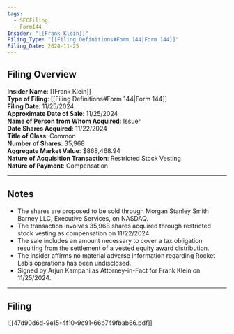 ```yaml
---
tags:
  - SECFiling
  - Form144
Insider: "[[Frank Klein]]"
Filing_Type: "[[Filing Definitions#Form 144|Form 144]]"
Filing_Date: 2024-11-25
---
```

## Filing Overview

**Insider Name**: [[Frank Klein]]  
**Type of Filing**: [[Filing Definitions#Form 144|Form 144]]  
**Filing Date**: 11/25/2024  
**Approximate Date of Sale**: 11/25/2024  
**Name of Person from Whom Acquired**: Issuer  
**Date Shares Acquired**: 11/22/2024  
**Title of Class**: Common  
**Number of Shares**: 35,968  
**Aggregate Market Value**: $868,468.94  
**Nature of Acquisition Transaction**: Restricted Stock Vesting  
**Nature of Payment**: Compensation

---
## Notes

- The shares are proposed to be sold through Morgan Stanley Smith Barney LLC, Executive Services, on NASDAQ.
- The transaction involves 35,968 shares acquired through restricted stock vesting as compensation on 11/22/2024.
- The sale includes an amount necessary to cover a tax obligation resulting from the settlement of a vested equity award distribution.
- The insider affirms no material adverse information regarding Rocket Lab’s operations has been undisclosed.
- Signed by Arjun Kampani as Attorney-in-Fact for Frank Klein on 11/25/2024.

----
## Filing

![[47d90d6d-9e15-4f10-9c91-66b749fbab66.pdf]]
